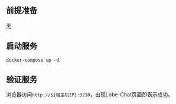## 前提准备

无

## 启动服务

```shell
docker-compose up -d
```

## 验证服务

浏览器访问`http://${宿主机IP}:3210`，出现Lobe-Chat页面即表示成功。
